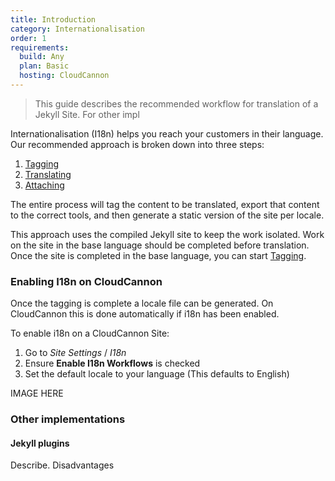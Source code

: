 ```yaml
---
title: Introduction
category: Internationalisation
order: 1
requirements:
  build: Any
  plan: Basic
  hosting: CloudCannon
---
```


> This guide describes the recommended workflow for translation of a Jekyll Site. For other impl

Internationalisation (I18n) helps you reach your customers in their language. Our recommended approach is broken down into three steps:

1. [Tagging](/i18n/tagging/)
2. [Translating](/i18n/translating/)
3. [Attaching](/i18n/attaching/)

The entire process will tag the content to be translated, export that content to the correct tools, and then generate a static version of the site per locale.

This approach uses the compiled Jekyll site to keep the work isolated. Work on the site in the base language should be completed before translation. Once the site is completed in the base language, you can start [Tagging](/i18n/tagging/).

### Enabling I18n on CloudCannon

Once the tagging is complete a locale file can be generated. On CloudCannon this is done automatically if i18n has been enabled.

To enable i18n on a CloudCannon Site:

1. Go to *Site Settings* / *I18n*
2. Ensure **Enable I18n Workflows** is checked
3. Set the default locale to your language (This defaults to English)

IMAGE HERE

### Other implementations

#### Jekyll plugins

Describe. Disadvantages